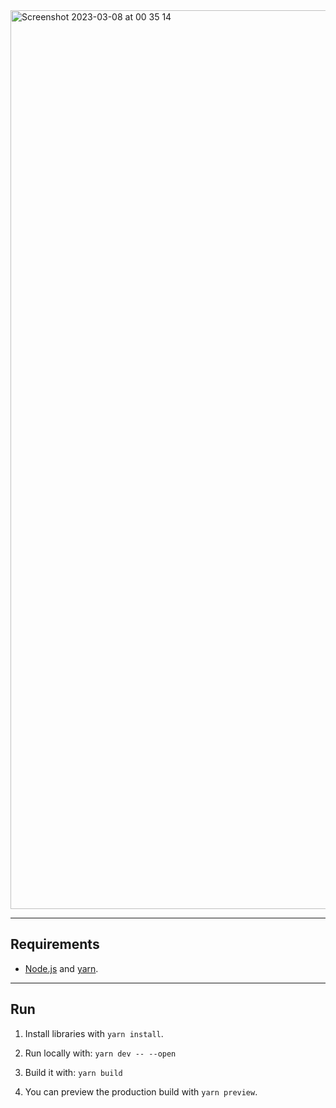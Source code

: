 <img width="1438" alt="Screenshot 2023-03-08 at 00 35 14" src="https://user-images.githubusercontent.com/20107875/223579927-1e3bdce3-1471-4a5e-b6ba-a4e64d7f2456.png">

------

Requirements
----------

+ [Node.js](https://nodejs.org/en/) and [yarn](https://yarnpkg.com/).

-----

Run
-----

1. Install libraries with `yarn install`.

2. Run locally with: `yarn dev -- --open`

4. Build it with: `yarn build`

5. You can preview the production build with `yarn preview`.


